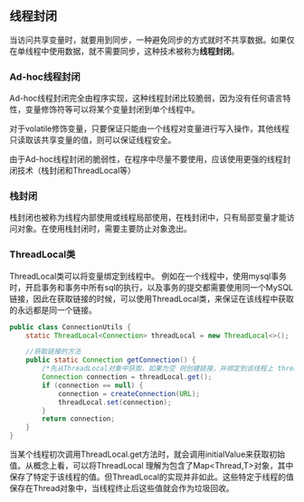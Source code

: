## 线程封闭

当访问共享变量时，就要用到同步，一种避免同步的方式就时不共享数据。如果仅在单线程中使用数据，就不需要同步，这种技术被称为**线程封闭**。

### Ad-hoc线程封闭

Ad-hoc线程封闭完全由程序实现，这种线程封闭比较脆弱，因为没有任何语言特性，变量修饰符等可以将某个变量封闭到单个线程中。

对于volatile修饰变量，只要保证只能由一个线程对变量进行写入操作，其他线程只读取该共享变量的值，则可以保证线程安全。

由于Ad-hoc线程封闭的脆弱性，在程序中尽量不要使用，应该使用更强的线程封闭技术（栈封闭和ThreadLocal等）

### 栈封闭

栈封闭也被称为线程内部使用或线程局部使用，在栈封闭中，只有局部变量才能访问对象。在使用栈封闭时，需要主要防止对象逸出。

### ThreadLocal类

ThreadLocal类可以将变量绑定到线程中。
例如在一个线程中，使用mysql事务时，开启事务和事务中所有sql的执行，以及事务的提交都需要使用同一个MySQL链接，因此在获取链接的时候，可以使用ThreadLocal类，来保证在该线程中获取的永远都是同一个链接。


```java
public class ConnectionUtils {
    static ThreadLocal<Connection> threadLocal = new ThreadLocal<>();

    //获取链接的方法
    public static Connection getConnection() {
        /*先从ThreadLocal对象中获取，如果为空 则创建链接，并绑定到该线程上 threadLocal.set(connection);*/
        Connection connection = threadLocal.get();
        if (connection == null) {
            connection = createConnection(URL);
            threadLocal.set(connection);
        }
        return connection;
    }
}
```

当某个线程初次调用ThreadLocal.get方法时，就会调用initialValue来获取初始值。从概念上看，可以将ThreadLocal<T> 理解为包含了Map<Thread,T>对象，其中保存了特定于该线程的值。但ThreadLocal的实现并非如此。这些特定于线程的值保存在Thread对象中，当线程终止后这些值就会作为垃圾回收。